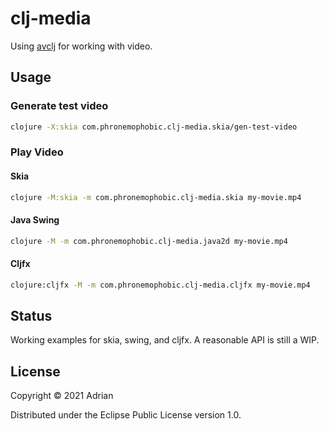 # clj-media

Using [avclj](https://github.com/cnuernber/avclj) for working with video.

## Usage

### Generate test video

```bash
clojure -X:skia com.phronemophobic.clj-media.skia/gen-test-video
```


### Play Video

#### Skia

```bash
clojure -M:skia -m com.phronemophobic.clj-media.skia my-movie.mp4
```

#### Java Swing

```bash
clojure -M -m com.phronemophobic.clj-media.java2d my-movie.mp4
```

#### Cljfx

```bash
clojure:cljfx -M -m com.phronemophobic.clj-media.cljfx my-movie.mp4
```

## Status

Working examples for skia, swing, and cljfx. A reasonable API is still a WIP.

## License

Copyright © 2021 Adrian

Distributed under the Eclipse Public License version 1.0.
